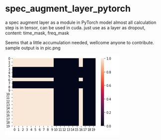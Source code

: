# spec_augment_layer_pytorch
a spec augment layer as a module in PyTorch model
almost all calculation step is in tensor, can be used in cuda.
just use as a layer as dropout, 
content: time_mask, freq_mask

Seems that a little accumulation needed, wellcome anyone to contribute.
sample output is in pic.png

![pic.png](pic.png)
